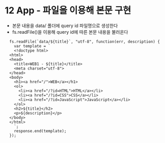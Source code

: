 # 12 App - 파일을 이용해 본문 구현

- 본문 내용을 data/ 폴더에 query id 파일명으로 생성한다
- fs.readFile()을 이용해 query id에 따른 본문 내용을 불러온다

```
  fs.readFile(`data/${title}`, "utf-8", function(err, description) {
    var template = `
    <!doctype html>
  <html>
  <head>
    <title>WEB1 - ${title}</title>
    <meta charset="utf-8">
  </head>
  <body>
    <h1><a href="/">WEB</a></h1>
    <ol>
      <li><a href="/?id=HTML">HTML</a></li>
      <li><a href="/?id=CSS">CSS</a></li>
      <li><a href="/?id=JavaScript">JavaScript</a></li>
    </ol>
    <h2>${title}</h2>
    <p>${description}</p>
  </body>
  </html>
    `;
    response.end(template);
  });
```
